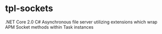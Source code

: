 # tpl-sockets
.NET Core 2.0 C# Asynchronous file server utilizing extensions which wrap  APM Socket methods within Task instances
